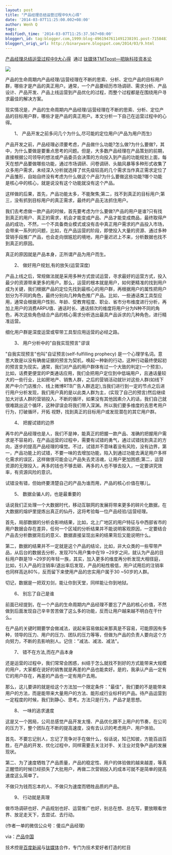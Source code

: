 ```yaml
--- 
layout: post 
title: "产品经理总结运营过程中9大心得" 
date: '2014-03-07T11:25:00.002+08:00' 
author: Wenh Q
tags:
modified\_time: '2014-03-07T11:25:37.567+08:00' 
blogger\_id: tag:blogger.com,1999:blog-4961947611491238191.post-7158483142821494083
blogger\_orig\_url: http://binaryware.blogspot.com/2014/03/9.html
---
```

[产品经理总结运营过程中9大心得](http://www.tmtpost.com/97038.html)  通过
[钛媒体TMTpost—把脉科技资本论](http://www.tmtpost.com/)





![](https://images-blogger-opensocial.googleusercontent.com/gadgets/proxy?url=http%3A%2F%2Fwww.tmtpost.com%2Fwp-content%2Fuploads%2F2014%2F01%2F139031657221.jpg&container=blogger&gadget=a&rewriteMime=image%2F*)







产品的生命周期内产品经理/运营经理在不断的思索、分析、定位产品的目标用户群，哪些才是产品的真正用户。通常，一个产品要经历市场调研、需求分析、产品设计、产品开发、产品上线运营到产品优化的过程，而整个过程都是在围绕用户寻求最佳的解决方案。



现实情况是，产品的生命周期内产品经理/运营经理在不断的思索、分析、定位产品的目标用户群，哪些才是产品的真正用户。本文分析一下自己在运营过程中的心得。



　　1、 产品开发之前多问几个为什么,尽可能的定位用户(产品为用户而生)



产品开发之前，产品经理必须要考虑，产品做什么功能?怎么做?为什么要做?，其中，为什么要做是要重点思考的问题。但是，大多数产品经理在产品策划的前期，直接根据公司领导的想法或产品委员会决策的方向投入到产品的功能规划上面，每天在想产品要做哪些功能，通过市场调研、问卷调研、头脑风暴等多种形式收集了众多用户需求，未经深入分析就选择了优先级较高的几个需求当作真正需求定位了产品雏形，自始自终没有考虑为什么做这个产品?为什么要做这些功能?哪个功能是核心中的核心，就是说没有这个功能就没有这个产品。



这样做的后果，首先，产品功能太多，不能聚焦;第二，找不到真正的目标用户;第三，没有抓到目标用户的真正需求，最终的产品无法抓住用户。



我们去考虑做一款产品的时候，首先要考虑为什么要做?产品的用户是谁?只有找到真正的用户、真正的需求，机会才能变成产品、产品才能变成商品，最终取得产品的成功，不然，一个不具备商业模式或没有击中真正用户需求的产品投入市场，会带来一系列的问题，比如，在产品运营的阶段，即使投入大量的资源、通过多种营销手段推广产品，也会走向很尴尬的境地，用户量迟迟上不来，分析数据也找不到真正的原因。



真正的原因就是产品本身，正所谓产品为用户而生。



　　2、 做好用户规划,有的放矢(运营深度)



产品上线之后，常规做法就是采用多种方式尝试运营，寻求最好的运营方式，投入最少的资源带来更多的用户。那么，运营的根本就是用户，如何更精准的找到用户成为关键，我们根据产品的定位先找到最核心的用户群，再根据用户的属性把用户划分为不同的角色，最终分别向几种角色推广产品。比如，一些通话类工具型应用，通常会根据用户性别、年龄、受教育程度、职业、省市分布维度进行分析，再加上用户的消费ARPU值、通话时长、通话频次的维度将用户分为N种不同的角色，再次这些角色结合产品的核心需求分析选出最具产品诉求的几种角色，进行精准运营。



细化用户群是深度运营或窄带工具型应用运营的必经之路。



　　3、 用户分析中的"自我实现预言"谬误



"自我实现预言"也叫"自证预言(self-fulfilling prophecy)
是一个心理学名词。意思大致是以没有确凿证据的预言为契机，唤起一种新的行动，这种行动最终使起初的预言变为现实。通常，我们对产品的用户群体有过一个大致的判定(一个预言)，比如，话费更便宜的IP类通话应用，我们会把用户定位到中低端用户，且通话量较大的一些行业，比如房地产、销售人群，之后的营销活动就针对这些人群(如线下房产中介门店推介、线上微博RTB广告人群选定),当我们进行到一定的节点之后进行用户分析发现，我们用户真的是以此类人群为主，(实现了自己的预言)然后继续加大对该人群的营销投入，不断的循环，如果没有其他因素介入的话，我们自己就很难跳出这个循环，这种谬误会将我们带入深渊。所以我们要多维度的去思考用户行为，打破循环，开拓
视野，找到真正的目标用户或发现潜在的其它用户群。



　　4、 把握试错的边界



再牛的产品经理也是人，我们不是神，能真正的把握一款产品、准确的把握用户需求是不容易的，在产品运营的过程中，需要有试错的勇气，通过试错找到真正的方向，逐步的提高产品经理的嗅觉。不过，试错并不意味着没有风险，没有边界，第一，产品功能上的试错，不要一味的去增加功能，陷入到通过功能去满足用户多样化需求的误区，这样做很可能会让产品失去灵活魂，让用户更加困惑;第二，运营资源的无限投入，再多的钱也不够去砸、再多的人也不够去投入，一定要讲究效率，有资源风险的意识。



试错没有错，但始终要清楚自己的产品为谁而用，产品的核心价值在哪儿。



　　5、 数据会骗人的，也是最重要的



话说我们正处理一个大数据时代，移动互联网的发展将带来更多的碎片化数据，在大数据的熔炉里提炼出真正的仙丹，这将考验每一位产品经验/运营经理。



首先，局部数据的分析会影响结果，比如，北上广地区的用户特征与中西部省市的用户数据会存在差异，任何一个区域的分析结果并不能说明客观原因，一定要结合产品去分析数据背后的意义、数据直接呈现出来的结果背后又能说明什么。



第二，数据的结果并不一定就是这个产品的结论，比如，非大众类的一些窄带产品，从后台的数据去分析，发现70%用户集中在19
~29岁之间，就认为产品的目标用户群是19
~29岁的年轻一族，其实，加入更多的维度再分析发现大相径庭，比如，引入产品的注销率/退出率后发现，产品的粘性极低，用户试用后的注销率也同样高达80%，反而留下来使用产品的忠实用户属于30
~50岁的人群。



切记，数据是一把双刃剑，能让你到天堂，同样能让你到地狱。



　　6、 别忘了自己是谁



前面已经提到，在一个产品的生命周期内产品经理不要忘了产品的核心价值，不然做到后面发现自己辛辛苦苦做了这么多的功能，反而让用户越来越不明白在干什么。



在产品的关键时期要学会做减法，说起来容易做起来那真是不容易，可能原因有多种，领导的压力、用户的压力、团队的压力等等，但做为产品的负责人要向这个方向努力，不断的去影响别人。记住："减法、减法、减法"。



　　7、 错不在方法,而在产品本身



还是运营的过程中，我们常常会困惑，纠结于怎么就找不到好的方式能带来大规模的用户，大家都在说好的销售就是再差的产品也能卖好。是的，我承认产品一定有它的用户存在，再差的产品也一定有用户去用。



那么，这儿要讲的就是给这个方法加一个限定条件："最佳"，我们要的不是能带来用户的方法，而是能带来大量用户的方法、能形成行业标杆的产品。待产品运营到一定程度的时候，我们到静心、思考。方法只是行为，产品才是思想。



　　8、 一味的追求速度



这是又一个困局，公司总感觉产品开发太慢、产品优化跟不上用户的节奏，在公司的压力下，整个团队在不断的提高速度，没有去认识的考虑用户、用户体验。



首先、不要忘记别人，忘记了竞争对手在做什么，俗话说，知己知彼，方能百战百胜，在产品的开发、优化过程中，同样需要去关注对手、关注业对竞争产品的发展现状。



第二、为了速度牺牲了产品质量，产品的稳定性、用户的体验做的越来越差，等真正醒悟的时候已经损失了大批用户，再做二次营销投入的成本可就不是简单的提高速度这么简单了。



不做只为钱而忘本的人、不做只为速度而牺牲品质的产品。



　　9、 行动就是真理



做市场调研也好、产品规划也好、运营推广也好，别总在想、总在写，要放眼看世界、放足走天下，去尝试、去行动。



(作者一单的微信公众号：傻瓜产品经理)



via：[产品中国](http://www.pmtoo.com/opinion/2013/0914/3608.html)



技术控是[百度新闻](http://news.baidu.com/)与[钛媒体](http://www.tmtpost.com/)合作，专门为技术爱好者打造的栏目
